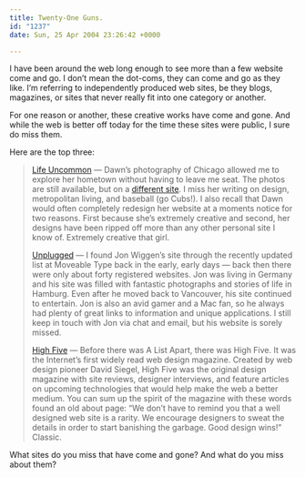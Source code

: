 ```yaml
---
title: Twenty-One Guns.
id: "1237"
date: Sun, 25 Apr 2004 23:26:42 +0000

---
```

I have been around the web long enough to see more than a few website come and go. I don’t mean the dot-coms, they can come and go as they like. I’m referring to independently produced web sites, be they blogs, magazines, or sites that never really fit into one category or another.

For one reason or another, these creative works have come and gone. And while the web is better off today for the time these sites were public, I sure do miss them.

Here are the top three:

> [Life Uncommon](http://web.archive.org/web/20020205070615/www.lifeuncommon.org/journal/) — Dawn’s photography of Chicago allowed me to explore her hometown without having to leave me seat. The photos are still available, but on a [different site](http://chicagouncommon.com/). I miss her writing on design, metropolitan living, and baseball (go Cubs!). I also recall that Dawn would often completely redesign her website at a moments notice for two reasons. First because she’s extremely creative and second, her designs have been ripped off more than any other personal site I know of. Extremely creative that girl.
>
> [Unplugged](http://web.archive.org/web/20020610030621/www.jonwiggens.com/MT/index.html) — I found Jon Wiggen’s site through the recently updated list at Moveable Type back in the early, early days — back then there were only about forty registered websites. Jon was living in Germany and his site was filled with fantastic photographs and stories of life in Hamburg. Even after he moved back to Vancouver, his site continued to entertain. Jon is also an avid gamer and a Mac fan, so he always had plenty of great links to information and unique applications. I still keep in touch with Jon via chat and email, but his website is sorely missed.
>
> [High Five](http://web.archive.org/web/19971222081825/highfive.com/core/index.html) — Before there was A List Apart, there was High Five. It was the Internet’s first widely read web design magazine. Created by web design pioneer David Siegel, High Five was the original design magazine with site reviews, designer interviews, and feature articles on upcoming technologies that would help make the web a better medium. You can sum up the spirit of the magazine with these words found an old about page: “We don’t have to remind you that a well designed web site is a rarity. We encourage designers to sweat the details in order to start banishing the garbage. Good design wins!” Classic.

What sites do you miss that have come and gone? And what do you miss about them?
